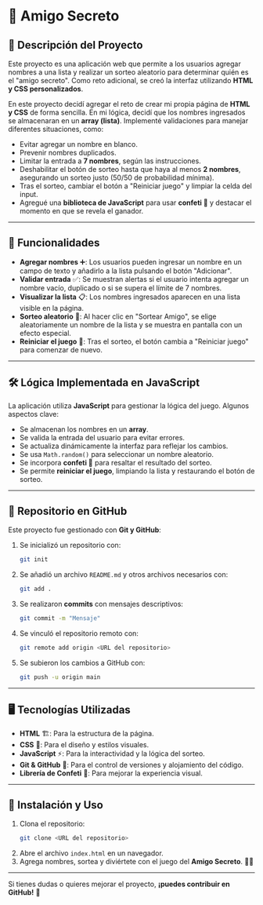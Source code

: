 # 🎁 Amigo Secreto

## 📌 Descripción del Proyecto
Este proyecto es una aplicación web que permite a los usuarios agregar nombres a una lista y realizar un sorteo aleatorio para determinar quién es el "amigo secreto". Como reto adicional, se creó la interfaz utilizando **HTML y CSS personalizados**.

En este proyecto decidí agregar el reto de crear mi propia página de **HTML y CSS** de forma sencilla. En mi lógica, decidí que los nombres ingresados se almacenaran en un **array (lista)**. Implementé validaciones para manejar diferentes situaciones, como:

- Evitar agregar un nombre en blanco.
- Prevenir nombres duplicados.
- Limitar la entrada a **7 nombres**, según las instrucciones.
- Deshabilitar el botón de sorteo hasta que haya al menos **2 nombres**, asegurando un sorteo justo (50/50 de probabilidad mínima).
- Tras el sorteo, cambiar el botón a "Reiniciar juego" y limpiar la celda del input.
- Agregué una **biblioteca de JavaScript** para usar **confeti 🎉** y destacar el momento en que se revela el ganador.

---

## 🚀 Funcionalidades
- **Agregar nombres** ➕: Los usuarios pueden ingresar un nombre en un campo de texto y añadirlo a la lista pulsando el botón "Adicionar".
- **Validar entrada** ✅: Se muestran alertas si el usuario intenta agregar un nombre vacío, duplicado o si se supera el límite de 7 nombres.
- **Visualizar la lista** 📋: Los nombres ingresados aparecen en una lista visible en la página.
- **Sorteo aleatorio** 🎲: Al hacer clic en "Sortear Amigo", se elige aleatoriamente un nombre de la lista y se muestra en pantalla con un efecto especial.
- **Reiniciar el juego** 🔄: Tras el sorteo, el botón cambia a "Reiniciar juego" para comenzar de nuevo.

---

## 🛠 Lógica Implementada en JavaScript
La aplicación utiliza **JavaScript** para gestionar la lógica del juego. Algunos aspectos clave:
- Se almacenan los nombres en un **array**.
- Se valida la entrada del usuario para evitar errores.
- Se actualiza dinámicamente la interfaz para reflejar los cambios.
- Se usa `Math.random()` para seleccionar un nombre aleatorio.
- Se incorpora **confeti 🎊** para resaltar el resultado del sorteo.
- Se permite **reiniciar el juego**, limpiando la lista y restaurando el botón de sorteo.

---

## 📂 Repositorio en GitHub
Este proyecto fue gestionado con **Git y GitHub**:
1. Se inicializó un repositorio con:
   ```bash
   git init
   ```
2. Se añadió un archivo `README.md` y otros archivos necesarios con:
   ```bash
   git add .
   ```
3. Se realizaron **commits** con mensajes descriptivos:
   ```bash
   git commit -m "Mensaje"
   ```
4. Se vinculó el repositorio remoto con:
   ```bash
   git remote add origin <URL del repositorio>
   ```
5. Se subieron los cambios a GitHub con:
   ```bash
   git push -u origin main
   ```

---

## 🖥 Tecnologías Utilizadas
- **HTML** 🏗: Para la estructura de la página.
- **CSS** 🎨: Para el diseño y estilos visuales.
- **JavaScript** ⚡: Para la interactividad y la lógica del sorteo.
- **Git & GitHub** 🔄: Para el control de versiones y alojamiento del código.
- **Librería de Confeti** 🎊: Para mejorar la experiencia visual.

---

## 📌 Instalación y Uso
1. Clona el repositorio:
   ```bash
   git clone <URL del repositorio>
   ```
2. Abre el archivo `index.html` en un navegador.
3. Agrega nombres, sortea y diviértete con el juego del **Amigo Secreto**. 🎁🎉

---

Si tienes dudas o quieres mejorar el proyecto, **¡puedes contribuir en GitHub!** 🚀


